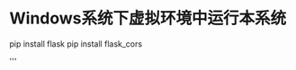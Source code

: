 <!-- 这是一个注释，不会显示在渲染后的文档中 -->

# Windows系统下虚拟环境中运行本系统

pip install flask
pip install flask_cors

'''
